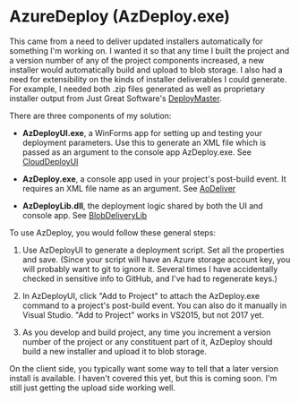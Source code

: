 # AzureDeploy (AzDeploy.exe)

This came from a need to deliver updated installers automatically for something I'm working on. I wanted it so that any time I built the project and a version number of any of the project components increased, a new installer would automatically build and upload to blob storage. I also had a need for extensibility on the kinds of installer deliverables I could generate. For example, I needed both .zip files generated as well as proprietary installer output from Just Great Software's [DeployMaster](https://www.deploymaster.com/).

There are three components of my solution: 

- **AzDeployUI.exe**, a WinForms app for setting up and testing your deployment parameters. Use this to generate an XML file which is passed as an argument to the console app AzDeploy.exe. See [CloudDeployUI](https://github.com/adamosoftware/AzureDeploy/tree/master/CloudDeployUI)

- **AzDeploy.exe**, a console app used in your project's post-build event. It requires an XML file name as an argument. See [AoDeliver](https://github.com/adamosoftware/AzureDeploy/tree/master/AoDeliver)

- **AzDeployLib.dll**, the deployment logic shared by both the UI and console app. See [BlobDeliveryLib](https://github.com/adamosoftware/AzureDeploy/tree/master/BlobDeliveryLib)

To use AzDeploy, you would follow these general steps:

1. Use AzDeployUI to generate a deployment script. Set all the properties and save. (Since your script will have an Azure storage account key, you will probably want to git to ignore it. Several times I have accidentally checked in sensitive info to GitHub, and I've had to regenerate keys.)

2. In AzDeployUI, click "Add to Project" to attach the AzDeploy.exe command to a project's post-build event. You can also do it manually in Visual Studio. "Add to Project" works in VS2015, but not 2017 yet.

3. As you develop and build project, any time you increment a version number of the project or any constituent part of it, AzDeploy should build a new installer and upload it to blob storage.

On the client side, you typically want some way to tell that a later version install is available. I haven't covered this yet, but this is coming soon. I'm still just getting the upload side working well.
